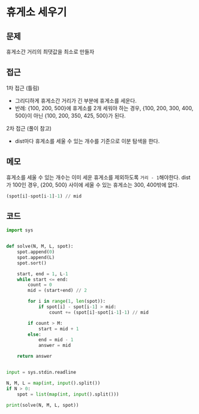 # 휴게소 세우기

## 문제
휴게소간 거리의 최댓값을 최소로 만들자

## 접근

1차 접근 (틀림)
- 그리디하게 휴게소간 거리가 긴 부분에 휴게소를 세운다.
- 반례: {100, 200, 500}에 휴게소를 2개 세워야 하는 경우, {100, 200, 300, 400, 500}이 아닌 {100, 200, 350, 425, 500}가 된다.

2차 접근 (풀이 참고)
- dist마다 휴게소를 세울 수 있는 개수를 기준으로 이분 탐색을 한다.

## 메모
휴게소를 세울 수 있는 개수는 이미 세운 휴게소를 제외하도록 `거리 - 1`해야한다. dist가 100인 경우, {200, 500} 사이에 세울 수 있는 휴게소는 300, 400밖에 없다.  
```python
(spot[i]-spot[i-1]-1) // mid
```

## 코드
```python
import sys


def solve(N, M, L, spot):
    spot.append(0)
    spot.append(L)
    spot.sort()

    start, end = 1, L-1
    while start <= end:
        count = 0
        mid = (start+end) // 2

        for i in range(1, len(spot)):
            if spot[i] - spot[i-1] > mid:
                count += (spot[i]-spot[i-1]-1) // mid

        if count > M:
            start = mid + 1
        else:
            end = mid - 1
            answer = mid

    return answer


input = sys.stdin.readline

N, M, L = map(int, input().split())
if N > 0:
    spot = list(map(int, input().split()))

print(solve(N, M, L, spot))

```

